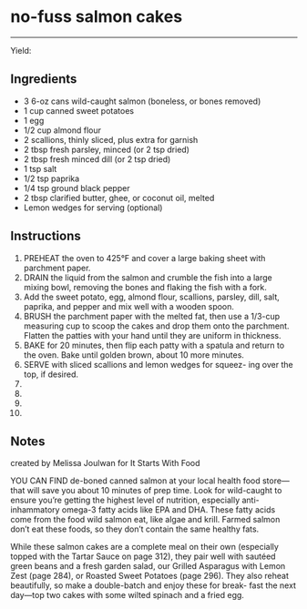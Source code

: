 # no-fuss salmon cakes
---
Yield: 

## Ingredients
- 3 6-oz cans wild-caught salmon (boneless, or bones removed)
- 1 cup canned sweet potatoes
- 1 egg
- 1/2 cup almond flour
- 2 scallions, thinly sliced, plus extra for garnish
- 2 tbsp fresh parsley, minced (or 2 tsp dried)
- 2 tbsp fresh minced dill (or 2 tsp dried)
- 1 tsp salt
- 1/2 tsp paprika
- 1/4 tsp ground black pepper
- 2 tbsp clarified butter, ghee, or coconut oil, melted
- Lemon wedges for serving (optional)

## Instructions
1. PREHEAT the oven to 425°F and cover a large baking
sheet with parchment paper.
2. DRAIN the liquid from the salmon and crumble the fish
into a large mixing bowl, removing the bones and flaking
the fish with a fork. 
3. Add the sweet potato, egg, almond flour,
scallions, parsley, dill, salt, paprika, and pepper and mix
well with a wooden spoon.
4. BRUSH the parchment paper with the melted fat, then use
a 1/3-cup measuring cup to scoop the cakes and drop them
onto the parchment. Flatten the patties with your hand
until they are uniform in thickness.
5. BAKE for 20 minutes, then flip each patty with a spatula
and return to the oven. Bake until golden brown, about
10 more minutes.
6. SERVE with sliced scallions and lemon wedges for squeez-
ing over the top, if desired.
7. 
8. 
9. 
10. 

## Notes
created by Melissa Joulwan for It Starts With Food

YOU CAN FIND de-boned canned salmon at your local
health food store—that will save you about 10 minutes of prep
time. Look for wild-caught to ensure you’re getting the highest
level of nutrition, especially anti-inhammatory omega-3 fatty
acids like EPA and DHA. These fatty acids come from the
food wild salmon eat, like algae and krill. Farmed salmon
don’t eat these foods, so they don’t contain the same healthy
fats.


While these salmon cakes are a complete
meal on their own (especially topped
with the Tartar Sauce on page 312),
they pair well with sautéed green beans
and a fresh garden salad, our Grilled
Asparagus with Lemon Zest (page 284),
or Roasted Sweet Potatoes (page 296).
They also reheat beautifully, so make a
double-batch and enjoy these for break-
fast the next day—top two cakes with
some wilted spinach and a fried egg.
